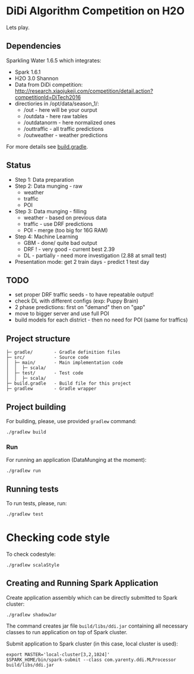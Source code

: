 # DiDi Algorithm Competition on H2O

Lets play.

## Dependencies
Sparkling Water 1.6.5 which integrates:
  - Spark 1.6.1
  - H2O 3.0 Shannon
  - Data from DiDi competition: http://research.xiaojukeji.com/competition/detail.action?competitionId=DiTech2016
  - directiories in /opt/data/season_1/:
      - /out  - here will be your ourput
      - /outdata  - here raw tables
      - /outdatanorm - here normalized ones
      - /outtraffic - all traffic predictions
      - /outweather - weather predictions

For more details see [build.gradle](build.gradle).

## Status

- Step 1: Data preparation
- Step 2: Data munging - raw
    - weather
    - traffic
    - POI
- Step 3: Data munging - filling
    - weather - based on previous data
    - traffic - use DRF predictions
    - POI - merge (too big for 16G RAM)
- Step 4: Machine Learning
    - GBM - done/ quite bad output
    - DRF ! - very good - current best 2.39
    - DL - partially - need more investigation  (2.88 at small test)
- Presentation mode: get 2 train days - predict 1 test day

## TODO
- set proper DRF traffic seeds - to have repeatable output!
- check DL with different configs (exp: Puppy Brain)
- 2 phase predictions: first on "demand" then on "gap"
- move to bigger server and use full POI
- build models for each district - then no need for POI (same for traffics)



## Project structure
 
```
├─ gradle/        - Gradle definition files
├─ src/           - Source code
│  ├─ main/       - Main implementation code 
│  │  ├─ scala/
│  ├─ test/       - Test code
│  │  ├─ scala/
├─ build.gradle   - Build file for this project
├─ gradlew        - Gradle wrapper 
```



## Project building

For building, please, use provided `gradlew` command:
```
./gradlew build
```

### Run
For running an application (DataMunging at the moment):
```
./gradlew run
```

## Running tests

To run tests, please, run:
```
./gradlew test
```

# Checking code style

To check codestyle:
```
./gradlew scalaStyle
```

## Creating and Running Spark Application

Create application assembly which can be directly submitted to Spark cluster:
```
./gradlew shadowJar
```
The command creates jar file `build/libs/ddi.jar` containing all necessary classes to run application on top of Spark cluster.

Submit application to Spark cluster (in this case, local cluster is used):
```
export MASTER='local-cluster[3,2,1024]'
$SPARK_HOME/bin/spark-submit --class com.yarenty.ddi.MLProcessor build/libs/ddi.jar
```




